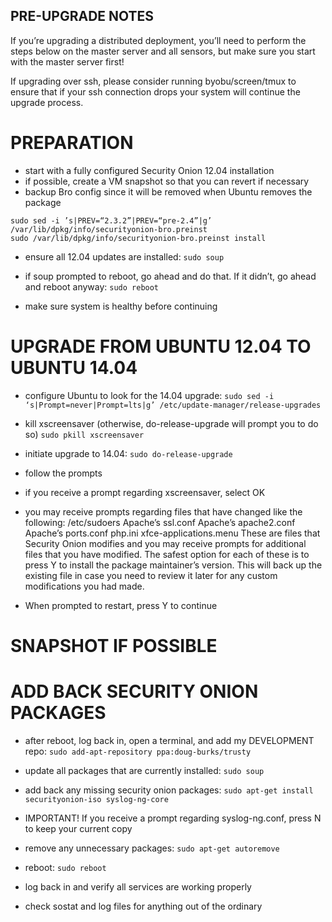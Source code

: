 ## PRE-UPGRADE NOTES

If you’re upgrading a distributed deployment, you’ll need to perform the steps below on the master server and all sensors, but make sure you start with the master server first!

If upgrading over ssh, please consider running byobu/screen/tmux to ensure that if your ssh connection drops your system will continue the upgrade process.

# PREPARATION
* start with a fully configured Security Onion 12.04 installation
* if possible, create a VM snapshot so that you can revert if necessary
* backup Bro config since it will be removed when Ubuntu removes the package
```
sudo sed -i ’s|PREV=“2.3.2”|PREV=“pre-2.4”|g’
/var/lib/dpkg/info/securityonion-bro.preinst
sudo /var/lib/dpkg/info/securityonion-bro.preinst install
```
* ensure all 12.04 updates are installed:
```sudo soup```

* if soup prompted to reboot, go ahead and do that.  If it didn’t, go
ahead and reboot anyway:
```sudo reboot```

* make sure system is healthy before continuing


# UPGRADE FROM UBUNTU 12.04 TO UBUNTU 14.04

* configure Ubuntu to look for the 14.04 upgrade:
```sudo sed -i ‘s|Prompt=never|Prompt=lts|g’ /etc/update-manager/release-upgrades```

* kill xscreensaver (otherwise, do-release-upgrade will prompt you to do so)
```sudo pkill xscreensaver```

* initiate upgrade to 14.04:
```sudo do-release-upgrade```

* follow the prompts
* if you receive a prompt regarding xscreensaver, select OK
* you may receive prompts regarding files that have changed like the following:
/etc/sudoers
Apache’s ssl.conf
Apache’s apache2.conf
Apache’s ports.conf
php.ini
xfce-applications.menu
These are files that Security Onion modifies and you may receive prompts for additional files that you have modified.
The safest option for each of these is to press Y to install the package maintainer’s version.
This will back up the existing file in case you need to review it later for any custom modifications you had made.
* When prompted to restart, press Y to continue


# SNAPSHOT IF POSSIBLE

# ADD BACK SECURITY ONION PACKAGES

* after reboot, log back in, open a terminal, and add my DEVELOPMENT repo:
```sudo add-apt-repository ppa:doug-burks/trusty```

* update all packages that are currently installed:
```sudo soup```

* add back any missing security onion packages:
```sudo apt-get install securityonion-iso syslog-ng-core```

* IMPORTANT! If you receive a prompt regarding syslog-ng.conf, press N to keep your current copy

* remove any unnecessary packages:
```sudo apt-get autoremove```

* reboot:
```sudo reboot```

* log back in and verify all services are working properly

* check sostat and log files for anything out of the ordinary